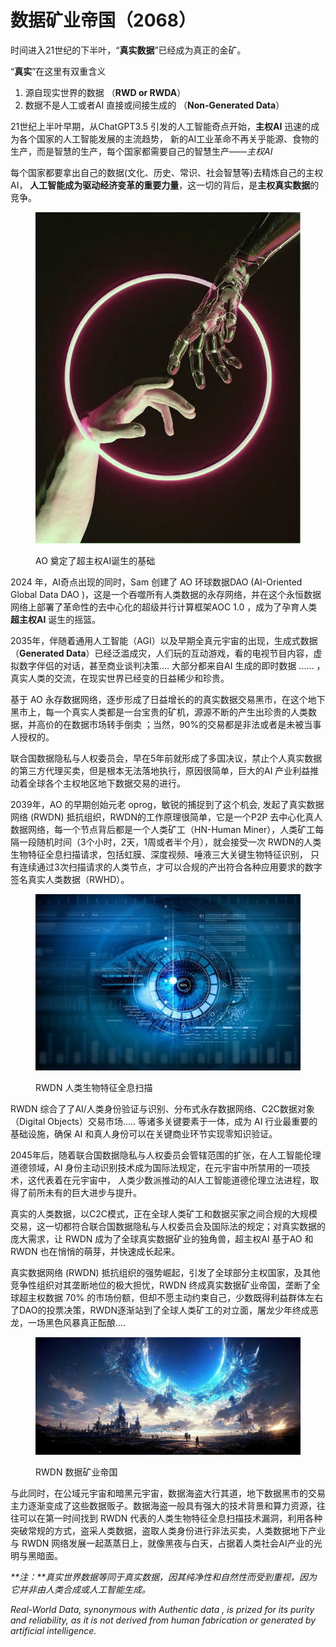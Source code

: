 # 数据矿业帝国（2068）

时间进入21世纪的下半叶，“**真实数据**”已经成为真正的金矿。

“**真实**”在这里有双重含义

1. 源自现实世界的数据 （**RWD or RWDA**）
2. 数据不是人工或者AI 直接或间接生成的 （**Non-Generated Data**）

21世纪上半叶早期，从ChatGPT3.5  引发的人工智能奇点开始，**主权AI** 迅速的成为各个国家的人工智能发展的主流趋势， 新的AI工业革命不再关乎能源、食物的生产，而是智慧的生产，每个国家都需要自己的智慧生产——_主权AI_

每个国家都要拿出自己的数据(文化、历史、常识、社会智慧等)去精炼自己的主权AI， **人工智能成为驱动经济变革的重要力量**，这一切的背后，是**主权真实数据**的竞争。

<figure><img src="../.gitbook/assets/handtohand.jpeg" alt=""><figcaption><p>AO 奠定了超主权AI诞生的基础</p></figcaption></figure>

2024 年，AI奇点出现的同时，Sam 创建了 AO 环球数据DAO (AI-Oriented Global Data DAO )，这是一个吞噬所有人类数据的永存网络，并在这个永恒数据网络上部署了革命性的去中心化的超级并行计算框架AOC 1.0 ，成为了孕育人类 **超主权AI** 诞生的摇篮。

2035年，伴随着通用人工智能（AGI）以及早期全真元宇宙的出现，生成式数据（**Generated Data**）已经泛滥成灾，人们玩的互动游戏，看的电视节目内容，虚拟数字伴侣的对话，甚至商业谈判决策....  大部分都来自AI 生成的即时数据 ...... ，真实人类的交流，在现实世界已经变的日益稀少和珍贵。

基于 AO 永存数据网络，逐步形成了日益增长的的真实数据交易黑市，在这个地下黑市上，每一个真实人类都是一台宝贵的矿机，源源不断的产生出珍贵的人类数据，并高价的在数据市场转手倒卖 ；当然，90%的交易都是非法或者是未被当事人授权的。



联合国数据隐私与人权委员会，早在5年前就形成了多国决议，禁止个人真实数据的第三方代理买卖，但是根本无法落地执行，原因很简单，巨大的AI 产业利益推动着全球各个主权地区地下数据交易的进行。

2039年，AO 的早期创始元老 oprog，敏锐的捕捉到了这个机会,  发起了真实数据网络 (RWDN) 抵抗组织，RWDN的工作原理很简单，它是一个P2P 去中心化真人数据网络，每一个节点背后都是一个人类矿工（HN-Human Miner），人类矿工每隔一段随机时间（3个小时，2天，1周或者半个月），就会接受一次 RWDN的人类生物特征全息扫描请求，包括虹膜、深度视频、唾液三大关键生物特征识别， 只有连续通过3次扫描请求的人类节点，才可以合规的产出符合各种应用要求的数字签名真实人类数据（RWHD）。

<figure><img src="../.gitbook/assets/EYESCAN.jpeg" alt=""><figcaption><p>RWDN 人类生物特征全息扫描</p></figcaption></figure>

RWDN 综合了了AI/人类身份验证与识别、分布式永存数据网络、C2C数据对象（Digital Objects）交易市场..... 等诸多关键要素于一体，成为 AI 行业最重要的基础设施，确保 AI 和真人身份可以在关键商业环节实现零知识验证。

2045年后，随着联合国数据隐私与人权委员会管辖范围的扩张，在人工智能伦理道德领域，AI 身份主动识别技术成为国际法规定，在元宇宙中所禁用的一项技术，这代表着在元宇宙中， 人类少数派推动的AI人工智能道德伦理立法进程，取得了前所未有的巨大进步与提升。



真实的人类数据，以C2C模式，正在全球人类矿工和数据买家之间合规的大规模交易，这一切都符合联合国数据隐私与人权委员会及国际法的规定；对真实数据的庞大需求，让 RWDN 成为了全球真实数据矿业的独角兽，超主权AI 基于AO 和 RWDN 也在悄悄的萌芽，并快速成长起来。



真实数据网络 (RWDN) 抵抗组织的强势崛起，引发了全球部分主权国家，及其他竞争性组织对其垄断地位的极大担忧，RWDN 终成真实数据矿业帝国，垄断了全球超主权数据 70% 的市场份额，但却不愿主动约束自己，少数既得利益群体左右了DAO的投票决策，RWDN逐渐站到了全球人类矿工的对立面，屠龙少年终成恶龙，一场黑色风暴真正酝酿....

<figure><img src="../.gitbook/assets/rwdn.jpeg" alt=""><figcaption><p>RWDN 数据矿业帝国</p></figcaption></figure>



与此同时，在公域元宇宙和暗黑元宇宙，数据海盗大行其道，地下数据黑市的交易主力逐渐变成了这些数据贩子。数据海盗一般具有强大的技术背景和算力资源，往往可以在第一时间找到 RWDN 代表的人类生物特征全息扫描技术漏洞，利用各种突破常规的方式，盗采人类数据，盗取人类身份进行非法买卖，人类数据地下产业与 RWDN 网络发展一起蒸蒸日上，就像黑夜与白天，占据着人类社会AI产业的光明与黑暗面。





_**注：**真实世界数据等同于真实数据，因其纯净性和自然性而受到重视，因为它并非由人类合成或人工智能生成。_

_Real-World Data, synonymous with Authentic data , is prized for its purity and reliability, as it is not derived from human fabrication or generated by artificial intelligence._

